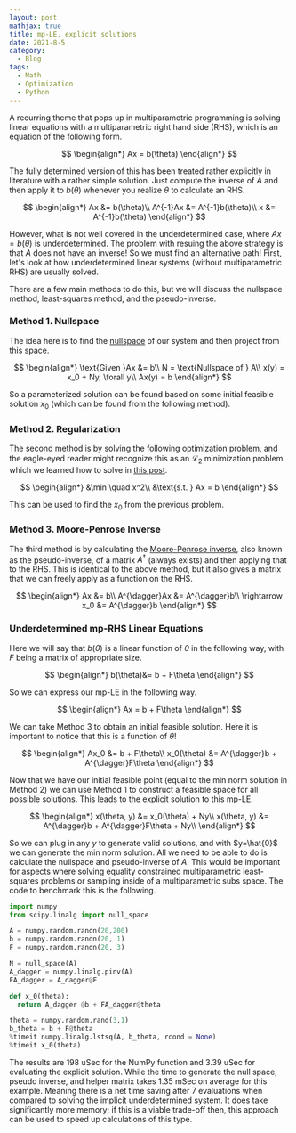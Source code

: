 ```yaml
---
layout: post
mathjax: true
title: mp-LE, explicit solutions
date: 2021-8-5
category:
  - Blog
tags:
  - Math
  - Optimization
  - Python
---
```




A recurring theme that pops up in multiparametric programming is solving linear equations with a multiparametric right hand side (RHS), which is an equation of the following form.

$$
\begin{align*}
  Ax = b(\theta)
\end{align*}
$$

The fully determined version of this has been treated rather explicitly in literature with a rather simple solution. Just compute the inverse of $A$ and then apply it to $b(\theta)$ whenever you realize $\theta$ to calculate an RHS. 

$$
\begin{align*}
  Ax &= b(\theta)\\
  A^{-1}Ax &= A^{-1}b(\theta)\\
  x &= A^{-1}b(\theta)
\end{align*}
$$

However, what is not well covered in the underdetermined case, where $Ax = b(\theta)$ is underdetermined. The problem with resuing the above strategy is that $A$ does not have an inverse! So we must find an alternative path! First, let's look at how underdetermined linear systems (without multiparametric RHS) are usually solved.

There are a few main methods to do this, but we will discuss the nullspace method, least-squares method, and the pseudo-inverse.

### Method 1. Nullspace
The idea here is to find the [nullspace](https://en.wikipedia.org/wiki/Kernel_(linear_algebra)) of our system and then project from this space.

$$
\begin{align*}
  \text{Given }Ax &= b\\
  N = \text{Nullspace of } A\\
  x(y) = x_0 + Ny, \forall y\\
  Ax(y) = b
\end{align*}
$$

So a parameterized solution can be found based on some initial feasible solution $x_0$ (which can be found from the following method).

### Method 2. Regularization

The second method is by solving the following optimization problem, and the eagle-eyed reader might recognize this as an $\mathcal{L}_ 2$ minimization problem which we learned how to solve in [this post](https://dkenefake.github.io/blog/Constrained_Regression).

$$
\begin{align*}
&\min \quad x^2\\
&\text{s.t. } Ax = b
\end{align*}
$$

This can be used to find the $x_0$ from the previous problem.

### Method 3. Moore-Penrose Inverse

The third method is by calculating the [Moore-Penrose inverse](https://en.wikipedia.org/wiki/Moore%E2%80%93Penrose_inverse), also known as the pseudo-inverse, of a matrix $A^{\dagger}$ (always exists) and then applying that to the RHS. This is identical to the above method, but it also gives a matrix that we can freely apply as a function on the RHS.

$$
\begin{align*}
Ax &= b\\
A^{\dagger}Ax &= A^{\dagger}b\\
\rightarrow x_0 &= A^{\dagger}b
\end{align*}
$$


### Underdetermined mp-RHS Linear Equations

Here we will say that $b(\theta)$ is a linear function of $\theta$ in the following way, with $F$ being a matrix of appropriate size.

$$
\begin{align*}
  b(\theta)&= b + F\theta
\end{align*}
$$

So we can express our mp-LE in the following way. 

$$
\begin{align*}
  Ax = b + F\theta
\end{align*}
$$

We can take Method 3 to obtain an initial feasible solution. Here it is important to notice that this is a function of $\theta$!

$$
\begin{align*}
  Ax_0 &= b + F\theta\\
  x_0(\theta) &= A^{\dagger}b + A^{\dagger}F\theta
\end{align*}
$$

Now that we have our initial feasible point (equal to the min norm solution in Method 2) we can use Method 1 to construct a feasible space for all possible solutions. This leads to the explicit solution to this mp-LE.

$$
\begin{align*}
  x(\theta, y) &= x_0(\theta) + Ny\\
  x(\theta, y) &= A^{\dagger}b + A^{\dagger}F\theta + Ny\\
\end{align*}
$$

So we can plug in any $y$ to generate valid solutions, and with $y=\hat{0}$ we can generate the min norm solution. All we need to be able to do is calculate the nullspace and pseudo-inverse of $A$. This would be important for aspects where solving equality constrained multiparametric least-squares problems or sampling inside of a multiparametric subs space. The code to benchmark this is the following. 

```python
import numpy
from scipy.linalg import null_space

A = numpy.random.randn(20,200)
b = numpy.random.randn(20, 1)
F = numpy.random.randn(20, 3)

N = null_space(A)
A_dagger = numpy.linalg.pinv(A)
FA_dagger = A_dagger@F

def x_0(theta):
  return A_dagger @b + FA_dagger@theta

theta = numpy.random.rand(3,1)
b_theta = b + F@theta
%timeit numpy.linalg.lstsq(A, b_theta, rcond = None)
%timeit x_0(theta)
```

The results are 198 uSec for the NumPy function and 3.39 uSec for evaluating the explicit solution. While the time to generate the null space, pseudo inverse, and helper matrix takes 1.35 mSec on average for this example. Meaning there is a net time saving after 7 evaluations when compared to solving the implicit underdetermined system. It does take significantly more memory; if this is a viable trade-off then, this approach can be used to speed up calculations of this type.
